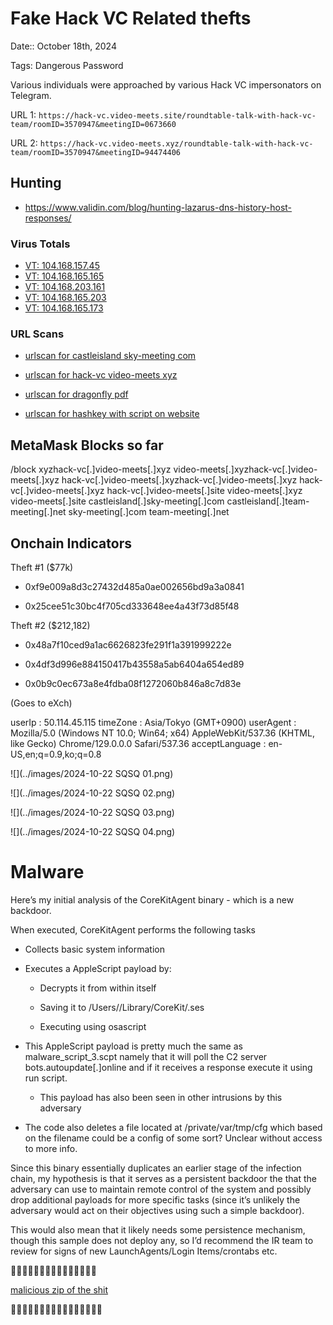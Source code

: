 # Fake Hack VC Related thefts

Date:: October 18th, 2024

Tags: Dangerous Password


Various individuals were approached by various Hack VC impersonators on Telegram.

URL 1: `https://hack-vc.video-meets.site/roundtable-talk-with-hack-vc-team/roomID=3570947&meetingID=0673660`

URL 2: `https://hack-vc.video-meets.xyz/roundtable-talk-with-hack-vc-team/roomID=3570947&meetingID=94474406`


## Hunting

- https://www.validin.com/blog/hunting-lazarus-dns-history-host-responses/


### Virus Totals

- [VT: 104.168.157.45](https://www.virustotal.com/gui/ip-address/104.168.157.45)
- [VT: 104.168.165.165](https://www.virustotal.com/gui/ip-address/104.168.165.165)
- [VT: 104.168.203.161](https://www.virustotal.com/gui/ip-address/104.168.203.161)
- [VT: 104.168.165.203](https://www.virustotal.com/gui/ip-address/104.168.165.203)
- [VT: 104.168.165.173](https://www.virustotal.com/gui/ip-address/104.168.165.173)


### URL Scans

- [urlscan for castleisland sky-meeting com](https://urlscan.io/result/93f573b0-6729-4234-a6b6-a711602f3048/)

- [urlscan for hack-vc video-meets xyz](https://urlscan.io/result/94e05b13-536c-48b1-8b71-3e654efc43ef/)

- [urlscan for dragonfly pdf](https://urlscan.io/result/88ed33a4-bdf3-4dfe-91ea-65c36e92f2f6/)

- [urlscan for hashkey with script on website](https://urlscan.io/result/2526e2f4-ef06-47af-8bb4-eec4303d8128/)




## MetaMask Blocks so far

/block
xyzhack-vc[.]video-meets[.]xyz
video-meets[.]xyzhack-vc[.]video-meets[.]xyz
hack-vc[.]video-meets[.]xyzhack-vc[.]video-meets[.]xyz
hack-vc[.]video-meets[.]xyz
hack-vc[.]video-meets[.]site
video-meets[.]xyz
video-meets[.]site
castleisland[.]sky-meeting[.]com
castleisland[.]team-meeting[.]net
sky-meeting[.]com
team-meeting[.]net



## Onchain Indicators


Theft #1 ($77k)

- 0xf9e009a8d3c27432d485a0ae002656bd9a3a0841

- 0x25cee51c30bc4f705cd333648ee4a43f73d85f48

Theft #2 ($212,182)

- 0x48a7f10ced9a1ac6626823fe291f1a391999222e

- 0x4df3d996e884150417b43558a5ab6404a654ed89

- 0x0b9c0ec673a8e4fdba08f1272060b846a8c7d83e

(Goes to eXch)


userIp : 50.114.45.115
timeZone : Asia/Tokyo (GMT+0900)
userAgent : Mozilla/5.0 (Windows NT 10.0; Win64; x64) AppleWebKit/537.36 (KHTML, like Gecko) Chrome/129.0.0.0 Safari/537.36
acceptLanguage : en-US,en;q=0.9,ko;q=0.8 





![](../images/2024-10-22 SQSQ 01.png)

![](../images/2024-10-22 SQSQ 02.png)

![](../images/2024-10-22 SQSQ 03.png)

![](../images/2024-10-22 SQSQ 04.png)


# Malware 


Here’s my initial analysis of the CoreKitAgent binary - which is a new backdoor. 

When executed, CoreKitAgent performs the following tasks

- Collects basic system information

- Executes a AppleScript payload by:

    - Decrypts it from within itself

    - Saving it to /Users/<user>/Library/CoreKit/.ses 

    - Executing using osascript

- This AppleScript payload is pretty much the same as malware_script_3.scpt namely that it will poll the C2 server bots.autoupdate[.]online and if it receives a response execute it using run script. 

    - This payload has also been seen in other intrusions by this adversary

- The code also deletes a file located at /private/var/tmp/cfg which based on the filename could be a config of some sort? Unclear without access to more info. 

Since this binary essentially duplicates an earlier stage of the infection chain, my hypothesis is that it serves as a persistent backdoor the that the adversary can use to maintain remote control of the system and possibly drop additional payloads for more specific tasks (since it’s unlikely the adversary would act on their objectives using such a simple backdoor).

This would also mean that it likely needs some persistence mechanism, though this sample does not deploy any, so I’d recommend the IR team to review for signs of new LaunchAgents/Login Items/crontabs etc.


🚨🚨🚨🚨🚨🚨🚨🚨🚨🚨🚨🚨🚨🚨🚨

[malicious zip of the shit](./SQ_MALICIOUS_dangerous-password_20241023.zip)

🚨🚨🚨🚨🚨🚨🚨🚨🚨🚨🚨🚨🚨🚨🚨🚨